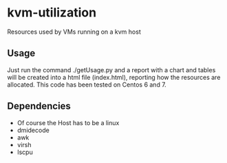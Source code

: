 # kvm-utilization
Resources used by VMs running on a kvm host

## Usage
Just run the command ./getUsage.py and a report with a chart and tables will be created into a html file (index.html), reporting how the resources are allocated. This code has been tested on Centos 6 and 7.

## Dependencies
  - Of course the Host has to be a linux
  - dmidecode
  - awk
  - virsh
  - lscpu
